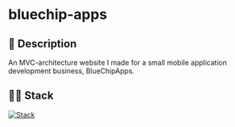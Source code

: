 # bluechip-apps

## 📃 Description
An MVC-architecture website I made for a small mobile application development business, BlueChipApps.

## 👨‍💻 Stack
[![Stack](https://skillicons.dev/icons?i=html,css,js,nodejs,express,gcp)](https://skillicons.dev)
